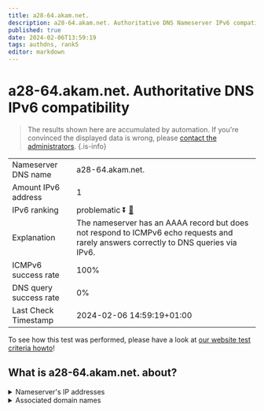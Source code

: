 ```yaml
---
title: a28-64.akam.net.
description: a28-64.akam.net. Authoritative DNS Nameserver IPv6 compatibility
published: true
date: 2024-02-06T13:59:19
tags: authdns, rank5
editor: markdown
---
```


# a28-64.akam.net. Authoritative DNS IPv6 compatibility

> The results shown here are accumulated by automation. If you're convinced the displayed data is wrong, please [contact the administrators](/howto/chat). 
{.is-info}




|   |   |
| - | - |
| Nameserver DNS name | a28-64.akam.net.
| Amount IPv6 address | 1
| IPv6 ranking | problematic :arrow_double_down: [🔗](/howto/ranking) |
| Explanation | The nameserver has an AAAA record but does not respond to ICMPv6 echo requests and rarely answers correctly to DNS queries via IPv6. |
| ICMPv6 success rate | 100%|
| DNS query success rate | 0% |
| Last Check Timestamp | 2024-02-06 14:59:19+01:00 |

To see how this test was performed, please have a look at [our website test criteria howto](/howto/testcriteria/authdns)!


## What is a28-64.akam.net. about?




<details>
<summary>Nameserver's IP addresses</summary>

2600:1480:d800::40

</details>



<details>
<summary>Associated domain names</summary>

www.amd.com

</details>
